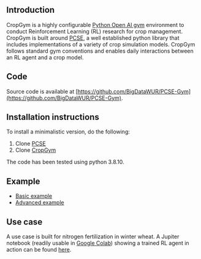 ## Introduction
CropGym is a highly configurable [Python Open AI gym](https://gym.openai.com/) environment to conduct Reinforcement Learning (RL) research for crop management. CropGym is built around [PCSE](https://pcse.readthedocs.io/en/stable/), a well established python library that includes implementations of a variety of crop simulation models. CropGym follows standard gym conventions and enables daily interactions between an RL agent and a crop model.

## Code 
Source code is available at [https://github.com/BigDataWUR/PCSE-Gym](https://github.com/BigDataWUR/PCSE-Gym).

## Installation instructions
To install a minimalistic version, do the following:

1. Clone [PCSE](https://github.com/ajwdewit/pcse.git)
2. Clone [CropGym](https://github.com/BigDataWUR/PCSE-Gym)

The code has been tested using python 3.8.10.
## Example
- [Basic example](tutorials/basic.md)
- [Advanced example](tutorials/customization.md)

## Use case
A use case is built for nitrogen fertilization in winter wheat. A Jupiter notebook (readily usable in [Google Colab](https://colab.research.google.com/)) showing a trained RL agent in action can be found [here](notebooks/nitrogen-winterwheat/results_paper.ipynb).
